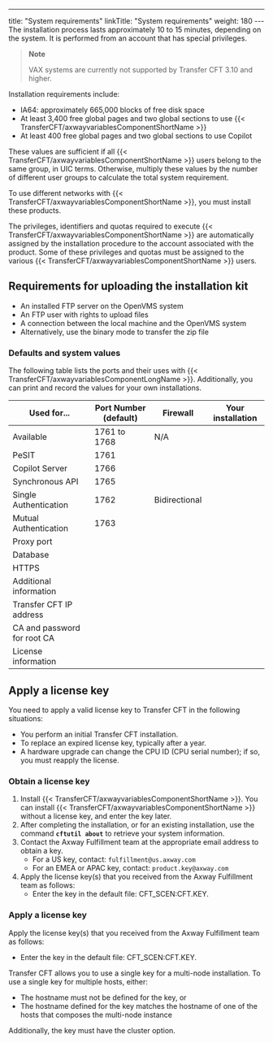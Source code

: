 ---
title: "System requirements"
linkTitle: "System requirements"
weight: 180
---The installation process lasts approximately 10 to 15 minutes, depending on the system. It is performed from an account that has special privileges.

> **Note**
>
> VAX systems are currently not supported by Transfer CFT 3.10 and higher.

Installation requirements include:

- IA64: approximately 665,000 blocks of free disk space
- At least 3,400 free global pages and two global sections to use {{< TransferCFT/axwayvariablesComponentShortName >}}
- At least 400 free global pages and two global sections to use Copilot

These values are sufficient if all {{< TransferCFT/axwayvariablesComponentShortName  >}} users belong to the same group, in UIC terms. Otherwise, multiply these values by the number of different user groups to calculate the total system requirement.

To use different networks with {{< TransferCFT/axwayvariablesComponentShortName  >}}, you must install these products.

The privileges, identifiers and quotas required to execute {{< TransferCFT/axwayvariablesComponentShortName  >}} are automatically assigned by the installation procedure to the account associated with the product. Some of these privileges and quotas must be assigned to the various {{< TransferCFT/axwayvariablesComponentShortName  >}} users.

## Requirements for uploading the installation kit

- An installed FTP server on the OpenVMS system
- An FTP user with rights to upload files
- A connection between the local machine and the OpenVMS system
- Alternatively, use the binary mode to transfer the zip file

### Defaults and system values

The following table lists the ports and their uses with {{< TransferCFT/axwayvariablesComponentLongName  >}}. Additionally, you can print and record the values for your own installations.


| Used for...  | Port Number (default)  | Firewall  | Your installation  |
| --- | --- | --- | --- |
| Available  | 1761 to 1768  | N/A  |   |
| PeSIT  | 1761  |   |   |
| Copilot Server  | 1766  |   |   |
| Synchronous API  | 1765  |   |   |
| Single Authentication  | 1762  | Bidirectional  |   |
| Mutual Authentication  | 1763  |   |   |
| Proxy port  |   |   |   |
| Database  |   |   |   |
| HTTPS  |   |   |   |
| Additional information  |   |   |   |
| Transfer CFT IP address  |   |   |   |
| CA and password for root CA  |   |   |   |
| License information  |   |   |   |


## Apply a license key

You need to apply a valid license key to Transfer CFT in the following situations:

- You perform an initial Transfer CFT installation.
- To replace an expired license key, typically after a year.
- A hardware upgrade can change the CPU ID (CPU serial number); if so, you must reapply the license.

### Obtain a license key

1. Install {{< TransferCFT/axwayvariablesComponentShortName >}}. You can install {{< TransferCFT/axwayvariablesComponentShortName >}} without a license key, and enter the key later.
1. After completing the installation, or for an existing installation, use the command **`cftutil about`** to retrieve your system information.
1. Contact the Axway Fulfillment team at the appropriate email address to obtain a key.
    -   For a US key, contact: `fulfillment@us.axway.com`
    -   For an EMEA or APAC key, contact: `product.key@axway.com`
1. Apply the license key(s) that you received from the Axway Fulfillment team as follows:
    -   Enter the key in the default file: CFT_SCEN:CFT.KEY.

### Apply a license key

Apply the license key(s) that you received from the Axway Fulfillment team as follows:

- Enter the key in the default file: CFT_SCEN:CFT.KEY.

Transfer CFT allows you to use a single key for a multi-node installation. To use a single key for multiple hosts, either:

- The hostname must not be defined for the key, or
- The hostname defined for the key matches the hostname of one of the hosts that composes the multi-node instance

Additionally, the key must have the cluster option.
